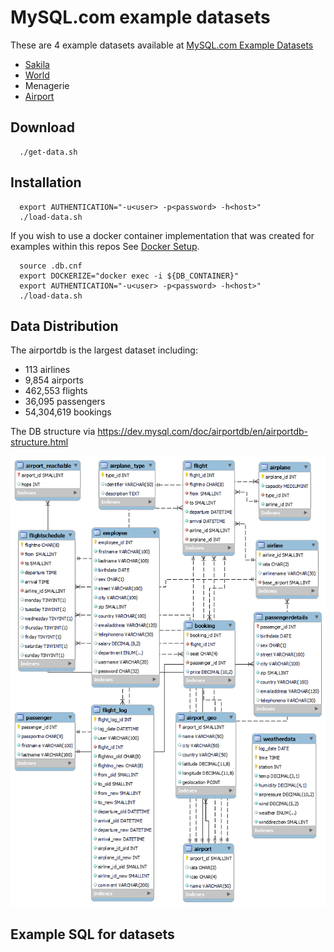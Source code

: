 # MySQL.com example datasets

These are 4 example datasets available at [MySQL.com Example Datasets](https://dev.mysql.com/doc/index-other.html)
 - [Sakila](https://dev.mysql.com/doc/sakila/en/)
 - [World](https://dev.mysql.com/doc/world-setup/en/)
 - Menagerie
 - [Airport](https://dev.mysql.com/doc/airportdb/en/)

## Download

```
  ./get-data.sh
```
## Installation

```
  export AUTHENTICATION="-u<user> -p<password> -h<host>"
  ./load-data.sh
```

If you wish to use a docker container implementation that was created for examples within this repos See [Docker Setup](../DOCKER.md).
```
  source .db.cnf
  export DOCKERIZE="docker exec -i ${DB_CONTAINER}"
  export AUTHENTICATION="-u<user> -p<password> -h<host>"
  ./load-data.sh
```  

## Data Distribution

The airportdb is the largest dataset including:

- 113 airlines
- 9,854 airports
- 462,553 flights
- 36,095 passengers
- 54,304,619 bookings

The DB structure via https://dev.mysql.com/doc/airportdb/en/airportdb-structure.html

![Table Structure for airport-db ](./airport-db/airportdb-schema.png "airport-db Table Structure")


## Example SQL for datasets
